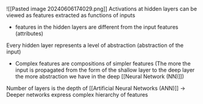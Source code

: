 ![[Pasted image 20240606174029.png]]
Activations at hidden layers can be viewed as features extracted as functions of inputs
- features in the hidden layers are different from the input features (attributes)

Every hidden layer represents a level of abstraction (abstraction of the input)
- Complex features are compositions of simpler features (The more the input is propagated from the form of the shallow layer to the deep layer the more abstraction we have in the deep [[Neural Network (NN)]])

Number of layers is the depth of [[Artificial Neural Networks (ANN)]] $\rightarrow$ Deeper networks express complex hierarchy of features
